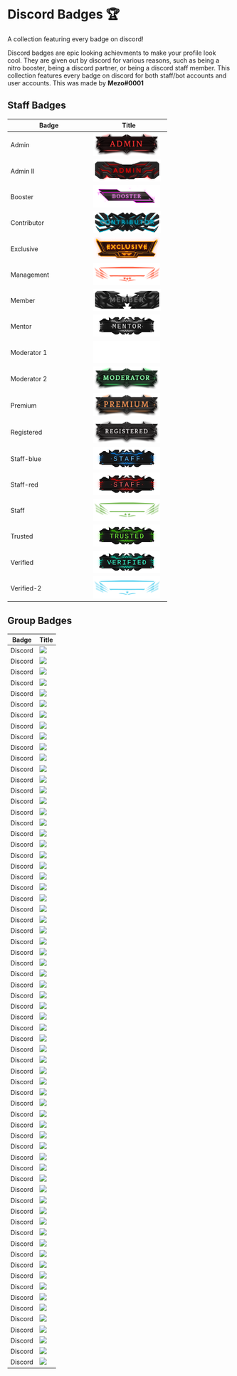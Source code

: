 # Discord Badges 🏆

A collection featuring every badge on discord!

Discord badges are epic looking achievments to make your profile look cool. They are given out by discord for various reasons, such as being a nitro booster, being a discord partner, or being a discord staff member. This collection features every badge on discord for both staff/bot accounts and user accounts. This was made by **Mezo#0001**

## Staff Badges

| ㅤㅤㅤㅤㅤBadgeㅤㅤㅤㅤㅤ | ㅤㅤㅤㅤㅤTitleㅤㅤㅤㅤㅤ |
| --- | --- |
Admin | <img  src="/images/Staff/admin.png" href="https://discord.com/assets/498591d63b352256a1bf18061eff9d57.svg"> 
Admin II | <img  src="/images/Staff/admin-2.png" href="https://discord.com/assets/8599b8b3d7917b5e7180e898a835f780.svg">
Booster | <img  src="/images/Staff/booster.gif" href="https://discord.com/assets/e666a84a7a5ea2abbbfa73adf22e627b.svg" >
Contributor | <img  src="/images/Staff/contributor.png" href="https://discord.com/assets/ec8e92568a7c8f19a052ef42f862ff18.svg" >
Exclusive | <img  src="/images/Staff/exclusive.png" href="https://discord.com/assets/efcc751513ec434ea4275ecda4f61136.svg" >
Management | <img  src="/images/Staff/management.png" href="https://discord.com/assets/9f00b18e292e10fc0ae84ff5332e8b0b.svg" >
Member | <img  src="/images/Staff/member.png" href="https://discord.com/assets/48d5bdcffe9e7848067c2e187f1ef951.svg" >
Mentor | <img  src="/images/Staff/mentor.png" href="https://discord.com/assets/34306011e46e87f8ef25f3415d3b99ca.svg" >
Moderator 1| <img  src="/images/Staff/moderator-1.png" href="https://discord.com/assets/c981e58b5ea4b7fedd3a643cf0c60564.svg" >
Moderator 2 | <img  src="/images/Staff/Moderator-3.png" href="https://discord.com/assets/26c7a60fb1654315e0be26107bd47470.svg" >
Premium | <img  src="/images/Staff/premium.png" href="https://discord.com/assets/24d05f3b46a110e538674edbac0db4cd.svg" >
Registered | <img  src="/images/Staff/registered.png" href="https://discord.com/assets/b802e9af134ff492276d94220e36ec5c.svg" >
Staff-blue | <img  src="/images/Staff/staff-blue.png" href="https://discord.com/assets/8353d89b529e13365c415aef08d1d1f4.svg" >
Staff-red | <img  src="/images/Staff/staff-red.png" href="https://discord.com/assets/f599063762165e0d23e8b11b684765a8.svg" >
Staff | <img  src="/images/Staff/staff.png" href="https://discord.com/assets/f599063762165e0d23e8b11b684765a8.svg" > 
Trusted | <img  src="/images/Staff/trusted.png" href="https://discord.com/assets/f599063762165e0d23e8b11b684765a8.svg" > 
Verified | <img  src="/images/Staff/verified.png" href="https://discord.com/assets/f599063762165e0d23e8b11b684765a8.svg" > 
Verified-2 | <img  src="/images/Staff/verified-2.png" href="https://discord.com/assets/f599063762165e0d23e8b11b684765a8.svg" > 

## Group Badges

| Badge | Title |
| --- | --- |
Discord | <img  src="/images/" href="https://discord.com/assets/f599063762165e0d23e8b11b684765a8.svg" >
Discord | <img  src="/images/" href="https://discord.com/assets/f599063762165e0d23e8b11b684765a8.svg" >
Discord | <img  src="/images/" href="https://discord.com/assets/f599063762165e0d23e8b11b684765a8.svg" >
Discord | <img  src="/images/" href="https://discord.com/assets/f599063762165e0d23e8b11b684765a8.svg" >
Discord | <img  src="/images/" href="https://discord.com/assets/f599063762165e0d23e8b11b684765a8.svg" >
Discord | <img  src="/images/" href="https://discord.com/assets/f599063762165e0d23e8b11b684765a8.svg" >
Discord | <img  src="/images/" href="https://discord.com/assets/f599063762165e0d23e8b11b684765a8.svg" >
Discord | <img  src="/images/" href="https://discord.com/assets/f599063762165e0d23e8b11b684765a8.svg" >
Discord | <img  src="/images/" href="https://discord.com/assets/f599063762165e0d23e8b11b684765a8.svg" >
Discord | <img  src="/images/" href="https://discord.com/assets/f599063762165e0d23e8b11b684765a8.svg" >
Discord | <img  src="/images/" href="https://discord.com/assets/f599063762165e0d23e8b11b684765a8.svg" >
Discord | <img  src="/images/" href="https://discord.com/assets/f599063762165e0d23e8b11b684765a8.svg" >
Discord | <img  src="/images/" href="https://discord.com/assets/f599063762165e0d23e8b11b684765a8.svg" >
Discord | <img  src="/images/" href="https://discord.com/assets/f599063762165e0d23e8b11b684765a8.svg" >
Discord | <img  src="/images/" href="https://discord.com/assets/f599063762165e0d23e8b11b684765a8.svg" >
Discord | <img  src="/images/" href="https://discord.com/assets/f599063762165e0d23e8b11b684765a8.svg" >
Discord | <img  src="/images/" href="https://discord.com/assets/f599063762165e0d23e8b11b684765a8.svg" >
Discord | <img  src="/images/" href="https://discord.com/assets/f599063762165e0d23e8b11b684765a8.svg" >
Discord | <img  src="/images/" href="https://discord.com/assets/f599063762165e0d23e8b11b684765a8.svg" >
Discord | <img  src="/images/" href="https://discord.com/assets/f599063762165e0d23e8b11b684765a8.svg" >
Discord | <img  src="/images/" href="https://discord.com/assets/f599063762165e0d23e8b11b684765a8.svg" >
Discord | <img  src="/images/" href="https://discord.com/assets/f599063762165e0d23e8b11b684765a8.svg" >
Discord | <img  src="/images/" href="https://discord.com/assets/f599063762165e0d23e8b11b684765a8.svg" >
Discord | <img  src="/images/" href="https://discord.com/assets/f599063762165e0d23e8b11b684765a8.svg" >
Discord | <img  src="/images/" href="https://discord.com/assets/f599063762165e0d23e8b11b684765a8.svg" >
Discord | <img  src="/images/" href="https://discord.com/assets/f599063762165e0d23e8b11b684765a8.svg" >
Discord | <img  src="/images/" href="https://discord.com/assets/f599063762165e0d23e8b11b684765a8.svg" >
Discord | <img  src="/images/" href="https://discord.com/assets/f599063762165e0d23e8b11b684765a8.svg" >
Discord | <img  src="/images/" href="https://discord.com/assets/f599063762165e0d23e8b11b684765a8.svg" >
Discord | <img  src="/images/" href="https://discord.com/assets/f599063762165e0d23e8b11b684765a8.svg" >
Discord | <img  src="/images/" href="https://discord.com/assets/f599063762165e0d23e8b11b684765a8.svg" >
Discord | <img  src="/images/" href="https://discord.com/assets/f599063762165e0d23e8b11b684765a8.svg" >
Discord | <img  src="/images/" href="https://discord.com/assets/f599063762165e0d23e8b11b684765a8.svg" >
Discord | <img  src="/images/" href="https://discord.com/assets/f599063762165e0d23e8b11b684765a8.svg" >
Discord | <img  src="/images/" href="https://discord.com/assets/f599063762165e0d23e8b11b684765a8.svg" >
Discord | <img  src="/images/" href="https://discord.com/assets/f599063762165e0d23e8b11b684765a8.svg" >
Discord | <img  src="/images/" href="https://discord.com/assets/f599063762165e0d23e8b11b684765a8.svg" >
Discord | <img  src="/images/" href="https://discord.com/assets/f599063762165e0d23e8b11b684765a8.svg" >
Discord | <img  src="/images/" href="https://discord.com/assets/f599063762165e0d23e8b11b684765a8.svg" >
Discord | <img  src="/images/" href="https://discord.com/assets/f599063762165e0d23e8b11b684765a8.svg" >
Discord | <img  src="/images/" href="https://discord.com/assets/f599063762165e0d23e8b11b684765a8.svg" >
Discord | <img  src="/images/" href="https://discord.com/assets/f599063762165e0d23e8b11b684765a8.svg" >
Discord | <img  src="/images/" href="https://discord.com/assets/f599063762165e0d23e8b11b684765a8.svg" >
Discord | <img  src="/images/" href="https://discord.com/assets/f599063762165e0d23e8b11b684765a8.svg" >
Discord | <img  src="/images/" href="https://discord.com/assets/f599063762165e0d23e8b11b684765a8.svg" >
Discord | <img  src="/images/" href="https://discord.com/assets/f599063762165e0d23e8b11b684765a8.svg" >
Discord | <img  src="/images/" href="https://discord.com/assets/f599063762165e0d23e8b11b684765a8.svg" >
Discord | <img  src="/images/" href="https://discord.com/assets/f599063762165e0d23e8b11b684765a8.svg" >
Discord | <img  src="/images/" href="https://discord.com/assets/f599063762165e0d23e8b11b684765a8.svg" >
Discord | <img  src="/images/" href="https://discord.com/assets/f599063762165e0d23e8b11b684765a8.svg" >
Discord | <img  src="/images/" href="https://discord.com/assets/f599063762165e0d23e8b11b684765a8.svg" >
Discord | <img  src="/images/" href="https://discord.com/assets/f599063762165e0d23e8b11b684765a8.svg" >
Discord | <img  src="/images/" href="https://discord.com/assets/f599063762165e0d23e8b11b684765a8.svg" >
Discord | <img  src="/images/" href="https://discord.com/assets/f599063762165e0d23e8b11b684765a8.svg" >
Discord | <img  src="/images/" href="https://discord.com/assets/f599063762165e0d23e8b11b684765a8.svg" >
Discord | <img  src="/images/" href="https://discord.com/assets/f599063762165e0d23e8b11b684765a8.svg" >
Discord | <img  src="/images/" href="https://discord.com/assets/f599063762165e0d23e8b11b684765a8.svg" >
Discord | <img  src="/images/" href="https://discord.com/assets/f599063762165e0d23e8b11b684765a8.svg" >
Discord | <img  src="/images/" href="https://discord.com/assets/f599063762165e0d23e8b11b684765a8.svg" >
Discord | <img  src="/images/" href="https://discord.com/assets/f599063762165e0d23e8b11b684765a8.svg" >
Discord | <img  src="/images/" href="https://discord.com/assets/f599063762165e0d23e8b11b684765a8.svg" >
Discord | <img  src="/images/" href="https://discord.com/assets/f599063762165e0d23e8b11b684765a8.svg" >
Discord | <img  src="/images/" href="https://discord.com/assets/f599063762165e0d23e8b11b684765a8.svg" >
Discord | <img  src="/images/" href="https://discord.com/assets/f599063762165e0d23e8b11b684765a8.svg" >
Discord | <img  src="/images/" href="https://discord.com/assets/f599063762165e0d23e8b11b684765a8.svg" >
Discord | <img  src="/images/" href="https://discord.com/assets/f599063762165e0d23e8b11b684765a8.svg" >
Discord | <img  src="/images/" href="https://discord.com/assets/f599063762165e0d23e8b11b684765a8.svg" >
